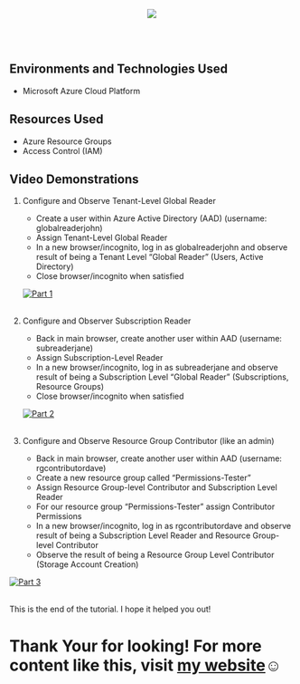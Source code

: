 <p align="center">
<img src="https://imgur.com/bUuL616.png alt="Traffic Examination"/>  
</p>
<br />
<br />


<h2>Environments and Technologies Used</h2>

- Microsoft Azure Cloud Platform


<h2>Resources Used </h2>

- Azure Resource Groups
- Access Control (IAM)


<h2>Video Demonstrations</h2>

1. Configure and Observe Tenant-Level Global Reader

   - Create a user within Azure Active Directory (AAD) (username: globalreaderjohn)
   - Assign Tenant-Level Global Reader
   - In a new browser/incognito, log in as globalreaderjohn and observe result of being a Tenant Level “Global Reader” (Users, Active Directory)
   - Close browser/incognito when satisfied
   
   
   [![Part 1](https://i.vimeocdn.com/video/1650062289-7ccc552d70b43340cca69ae434e376aa8f955e319d47e0fecf7aada8277bf8fd-d_295x166?r=pad)](https://vimeo.com/814446209 "Azure AD Lab Part 1")
   <br />
   <br />
   
   
2. Configure and Observer Subscription Reader
    - Back in main browser, create another user within AAD  (username: subreaderjane)
    - Assign Subscription-Level Reader 
    - In a new browser/incognito, log in as subreaderjane and observe result of being a Subscription Level “Global Reader” (Subscriptions, Resource Groups) 
    - Close browser/incognito when satisfied
    
   [![Part 2](https://i.vimeocdn.com/video/1650062530-df7c05e5d4d7947027ec4343beb30337a184bbca53d1776856bfb94d7c29efd3-d_295x166?r=pad)](https://vimeo.com/814445455 "Azure AD Lab Part 2")
   <br />
   <br /> 
   
   
 3. Configure and Observe Resource Group Contributor (like an admin)
    - Back in main browser, create another user within AAD  (username: rgcontributordave)
    - Create a new resource group called “Permissions-Tester”
    - Assign Resource Group-level Contributor and  Subscription Level Reader
    - For our resource group “Permissions-Tester” assign Contributor Permissions
    - In a new browser/incognito, log in as rgcontributordave and observe result of being a Subscription Level Reader and Resource Group-level Contributor
    - Observe the result of being a Resource Group Level Contributor (Storage Account Creation)
    
    
   [![Part 3](https://i.vimeocdn.com/video/1650062688-f002defe9163278411c198fc03cde5436e68fad140f57c2b66cfed3eb049118f-d_295x166?r=pad)](https://vimeo.com/814445527 "Azure AD Lab Part 3")
   <br />
   <br />   
   
   
This is the end of the tutorial. I hope it helped you out!
    
   
   
   <h1>Thank Your for looking! For more content like this, visit <a href="https://exemplarysecurity.com">my website</a>☺</h1>
   
   
   
   
   
   
   
   
   
   
   
   
